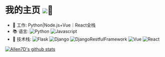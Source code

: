 # 我的主页  ![](http://www.ivinetrue.com/)🌟

- 💼 工作: Python|Node.js+Vue｜React全栈
- 📚 语言:
  ![Python](https://img.shields.io/badge/-Python-8fcfd1?style=plastic&logo=Python)
  ![Javascript](https://img.shields.io/badge/-JavaScript-black?style=plastic&logo=javascript)
- 🔧 技术栈:
  ![Flask](https://img.shields.io/badge/-Flask-3e4349?style=plastic&logo=Flask)
  ![Django](https://img.shields.io/badge/-Django-092E20?style=plastic&logo=Django)
  ![DjangoRestfulFramework](https://img.shields.io/badge/Django%20REST%20framework-latest-red)
  ![Vue](https://img.shields.io/badge/-Vue-4fc08d?style=plastic&logo=vue.js)
  ![React](https://img.shields.io/badge/-React-3b2e5a?style=plastic&logo=react)

[![Allen7D's github stats](https://github-readme-stats.vercel.app/api?username=Allen7D&show_icons=true)](https://github.com/Allen7D)


